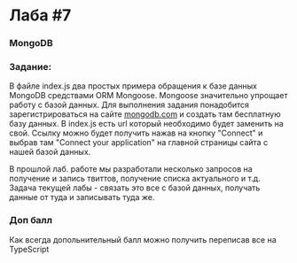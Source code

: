 # Лаба #7

### MongoDB



### Задание:
В файле index.js два простых примера обращения к базе данных MongoDB средствами ORM Mongoose. Mongoose значительно упрощает работу с базой данных.
Для выполнения задания понадобится зарегистрироваться на сайте [mongodb.com](mongodb.com) и создать там бесплатную базу данных. В index.js есть url который необходимо будет заменить на свой. Ссылку можно будет получить нажав на кнопку "Connect" и выбрав там "Connect your application" на главной страницы сайта с нашей базой данных.

В прошлой лаб. работе мы разработали несколько запросов на получение и запись твиттов, получение списка актуального и т.д. 
Задача текущей лабы - связать это все с базой данных, получать данные от туда и записывать туда же.

### Доп балл
Как всегда допольнительный балл можно получить переписав все на TypeScript
